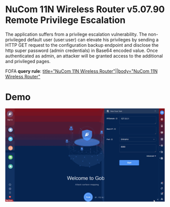 # NuCom 11N Wireless Router v5.07.90 Remote Privilege Escalation

The application suffers from a privilege escalation vulnerability. The non-privileged default user (user:user) can elevate his privileges by sending a HTTP GET request to the configuration backup endpoint and disclose the http super password (admin credentials) in Base64 encoded value. Once authenticated as admin, an attacker will be granted access to the additional and privileged pages.

FOFA **query rule**: [title="NuCom 11N Wireless Router"||body="NuCom 11N Wireless Router"](https://fofa.so/result?qbase64=dGl0bGU9Ik51Q29tIDExTiBXaXJlbGVzcyBSb3V0ZXIifHxib2R5PSJOdUNvbSAxMU4gV2lyZWxlc3MgUm91dGVyIg%3D%3D)

# Demo

![](NuCom_11N_Wireless_Router_V5_07_Remote_Privilege_Escalation.gif)

